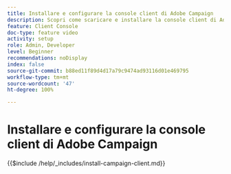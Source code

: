 ```yaml
---
title: Installare e configurare la console client di Adobe Campaign
description: Scopri come scaricare e installare la console client di Adobe Campaign, creare e gestire le connessioni a più ambienti e verificare l’accesso alla console client di Adobe Campaign.
feature: Client Console
doc-type: feature video
activity: setup
role: Admin, Developer
level: Beginner
recommendations: noDisplay
index: false
source-git-commit: b88ed11f89d4d17a79c9474ad93116d01e469795
workflow-type: tm+mt
source-wordcount: '47'
ht-degree: 100%

---
```



# Installare e configurare la console client di Adobe Campaign

{{$include /help/_includes/install-campaign-client.md}}
